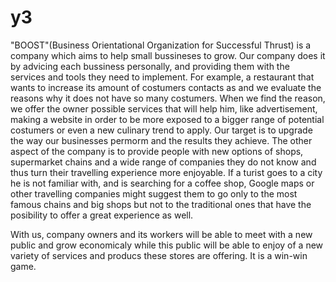 # y3

"BOOST"(Business Orientational Organization for Successful Thrust) is a company which aims to help small bussineses to grow. Our company does it by advicing each bussiness personally, and providing them with the services and tools they need to implement.
For example, a restaurant that wants to increase its amount of costumers contacts as and we evaluate the reasons why it does not have so many costumers. When we find the reason, we offer the owner possible services that will help him, like advertisement, making a website in order to be more exposed to a bigger range of potential costumers or even a new culinary trend to apply.
Our target is to upgrade the way our businesses permorm and the results they achieve. 
The other aspect of the company is to provide people with new options of shops, supermarket chains and a wide range of companies they do not know and thus turn their travelling experience more enjoyable. If a turist goes to a city he is not familiar with, and is searching for a coffee shop, Google maps or other travelling companies might suggest them to go only to the most famous chains and big shops but not to the traditional ones that have the posibility to offer a great experience as well.

With us, company owners and its workers  will be able to meet with a new public and grow economicaly while this public will be able to enjoy of a new variety of services and producs these stores are offering. It is a win-win game.
